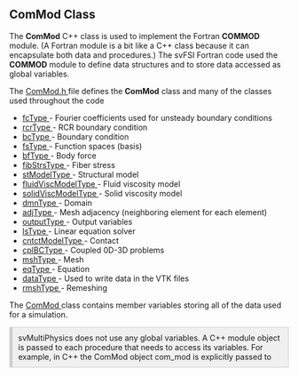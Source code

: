 <h2 id="developer_commod_class"> ComMod Class</h2>
The <strong>ComMod</strong> C++ class is used to implement the Fortran <strong>COMMOD</strong> module. (A Fortran module is a bit like a C++ class because it can encapsulate both data and procedures.) The svFSI Fortran code used the <strong>COMMOD</strong> module to define data structures and to store data accessed as global variables.

The <a href="https://github.com/SimVascular/svMultiPhysics/blob/main/Code/Source/svFSI/ComMod.h"> ComMod.h </a> file defines the <strong>ComMod</strong> class and many of the classes used throughout the code
<ul>
<li> <a href="https://github.com/SimVascular/svMultiPhysics/blob/f424b7c9d1e575bc5804293bb4c4181a725561cd/Code/Source/svFSI/ComMod.h#L63"> fcType </a> - Fourier coefficients used for unsteady boundary conditions </li>
<li> <a href="https://github.com/SimVascular/svMultiPhysics/blob/f424b7c9d1e575bc5804293bb4c4181a725561cd/Code/Source/svFSI/ComMod.h#L121"> rcrType </a> - RCR boundary condition  </li>
<li> <a href="https://github.com/SimVascular/svMultiPhysics/blob/f424b7c9d1e575bc5804293bb4c4181a725561cd/Code/Source/svFSI/ComMod.h#L143"> bcType </a> - Boundary condition </li>
<li> <a href="https://github.com/SimVascular/svMultiPhysics/blob/f424b7c9d1e575bc5804293bb4c4181a725561cd/Code/Source/svFSI/ComMod.h#L249"> fsType </a> - Function spaces (basis)  </li>
<li> <a href="https://github.com/SimVascular/svMultiPhysics/blob/f424b7c9d1e575bc5804293bb4c4181a725561cd/Code/Source/svFSI/ComMod.h#L296"> bfType </a>  -  Body force </li>
<li> <a href="https://github.com/SimVascular/svMultiPhysics/blob/f424b7c9d1e575bc5804293bb4c4181a725561cd/Code/Source/svFSI/ComMod.h#L326"> fibStrsType </a>  - Fiber stress </li>
<li> <a href="https://github.com/SimVascular/svMultiPhysics/blob/f424b7c9d1e575bc5804293bb4c4181a725561cd/Code/Source/svFSI/ComMod.h#L342"> stModelType </a>  - Structural model </li>
<li> <a href="https://github.com/SimVascular/svMultiPhysics/blob/f754c50ee0c8fbea28556d61b35da1f24a2df72a/Code/Source/svFSI/ComMod.h#L389"> fluidViscModelType </a>  - Fluid viscosity model </li>
<li> <a href="https://github.com/SimVascular/svMultiPhysics/blob/f754c50ee0c8fbea28556d61b35da1f24a2df72a/Code/Source/svFSI/ComMod.h#L414"> solidViscModelType </a>  - Solid viscosity model </li>
<li> <a href="https://github.com/SimVascular/svMultiPhysics/blob/f424b7c9d1e575bc5804293bb4c4181a725561cd/Code/Source/svFSI/ComMod.h#L415"> dmnType </a>  - Domain </li>
<li> <a href="https://github.com/SimVascular/svMultiPhysics/blob/f424b7c9d1e575bc5804293bb4c4181a725561cd/Code/Source/svFSI/ComMod.h#L447"> adjType </a> - Mesh adjacency (neighboring element for each element) </li>
<li> <a href="https://github.com/SimVascular/svMultiPhysics/blob/f424b7c9d1e575bc5804293bb4c4181a725561cd/Code/Source/svFSI/ComMod.h#L501> faceType </a> - Surface boundary  </li>
<li> <a href="https://github.com/SimVascular/svMultiPhysics/blob/f424b7c9d1e575bc5804293bb4c4181a725561cd/Code/Source/svFSI/ComMod.h#L597"> outputType </a> - Output variables </li>
<li> <a href="https://github.com/SimVascular/svMultiPhysics/blob/f424b7c9d1e575bc5804293bb4c4181a725561cd/Code/Source/svFSI/ComMod.h#L620"> lsType </a> - Linear equation solver </li>
<li> <a href="https://github.com/SimVascular/svMultiPhysics/blob/f424b7c9d1e575bc5804293bb4c4181a725561cd/Code/Source/svFSI/ComMod.h#L676"> cntctModelType </a> - Contact </li>
<li> <a href="https://github.com/SimVascular/svMultiPhysics/blob/f424b7c9d1e575bc5804293bb4c4181a725561cd/Code/Source/svFSI/ComMod.h#L734"> cplBCType </a> - Coupled 0D-3D problems </li>
<li> <a href="https://github.com/SimVascular/svMultiPhysics/blob/f424b7c9d1e575bc5804293bb4c4181a725561cd/Code/Source/svFSI/ComMod.h#L790"> mshType </a>  - Mesh </li>
<li> <a href="https://github.com/SimVascular/svMultiPhysics/blob/f424b7c9d1e575bc5804293bb4c4181a725561cd/Code/Source/svFSI/ComMod.h#L980"> eqType </a>  - Equation </li>
<li> <a href="https://github.com/SimVascular/svMultiPhysics/blob/f424b7c9d1e575bc5804293bb4c4181a725561cd/Code/Source/svFSI/ComMod.h#L1117"> dataType </a> - Used to write data in the VTK files  </li>
<li> <a href="https://github.com/SimVascular/svMultiPhysics/blob/f424b7c9d1e575bc5804293bb4c4181a725561cd/Code/Source/svFSI/ComMod.h#L1147"> rmshType </a> - Remeshing </li>
</ul>

The <a href="https://github.com/SimVascular/svMultiPhysics/blob/f424b7c9d1e575bc5804293bb4c4181a725561cd/Code/Source/svFSI/ComMod.h#L1313"> ComMod </a> class contains member variables storing all of the data used for a simulation.

<div style="background-color: #F0F0F0; padding: 10px; border: 1px solid #d0d0d0; border-left: 6px solid #d0d0d0">
svMultiPhysics does not use any global variables. A C++ module object is passed to each procedure that needs to access its variables. For example, in C++ the ComMod object com_mod is explicitly passed to
</div>
